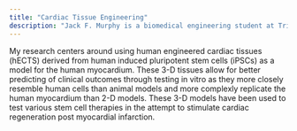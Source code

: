 ```yaml
---
title: "Cardiac Tissue Engineering"
description: "Jack F. Murphy is a biomedical engineering student at Trinity College Dublin interested in the fields of tissue engineering and cardiac regeneration."
---
```


My research centers around using human engineered cardiac tissues (hECTS)
derived from human induced pluripotent stem cells (iPSCs) as a model for
the human myocardium. These 3-D tissues allow for better predicting of
clinical outcomes through testing in vitro as they more closely
resemble human cells than animal models and more complexly replicate
the human myocardium than 2-D models. These 3-D models have been used
to test various stem cell therapies in the attempt to stimulate
cardiac regeneration post myocardial infarction. 
